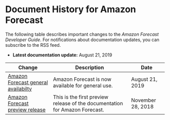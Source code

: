 # Document History for Amazon Forecast<a name="doc-history"></a>

The following table describes important changes to the *Amazon Forecast Developer Guide*\. For notifications about documentation updates, you can subscribe to the RSS feed\.
+ **Latest documentation update:** August 21, 2019

| Change | Description | Date | 
| --- |--- |--- |
| [Amazon Forecast general availabilty](#doc-history) | Amazon Forecast is now available for general use\. | August 21, 2019 | 
| [Amazon Forecast preview release](#doc-history) | This is the first preview release of the documentation for Amazon Forecast\. | November 28, 2018 | 